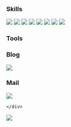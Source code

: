 <!--
- 👋 Hi, I’m @hyeriwon
- 👀 I’m interested in ...
- 🌱 I’m currently learning ...
- 💞️ I’m looking to collaborate on ...
- 📫 How to reach me ...
- 😄 Pronouns: ...
- ⚡ Fun fact: ...
--!>
<!---
hyeriwon/hyeriwon is a ✨ special ✨ repository because its `README.md` (this file) appears on your GitHub profile.
You can click the Preview link to take a look at your changes.
--->

<div align="center">
  <!-- 타이틀 -->
</div>
<div align="right">
  <!-- 조회수 -->
</div>
<div>
  <h3>Skills</h3>
  <div align="left">
    <img src="https://img.shields.io/badge/Java-007396?style=for-the-badge&logo=OpenJDK&logoColor=white">
    <img src="https://img.shields.io/badge/Spring-6DB33F?style=for-the-badge&logo=Spring&logoColor=white">
    <img src="https://img.shields.io/badge/Oracle-F80000?style=for-the-badge&logo=ORACLE&logoColor=white">
    <img src="https://img.shields.io/badge/JavaScript-F7DF1E?style=for-the-badge&logo=javascript&logoColor=white">
    <img src="https://img.shields.io/badge/Jquery-0769AD?style=for-the-badge&logo=jquery&logoColor=white">
    <img src="https://img.shields.io/badge/HTML5-E34F26?style=for-the-badge&logo=HTML5&logoColor=white">
    <img src="https://img.shields.io/badge/CSS3-1572B6?style=for-the-badge&logo=css3&logoColor=white">
    <img src="https://img.shields.io/badge/Eclipse-2C2255?style=for-the-badge&logo=Eclipse%20IDE&logoColor=white">
  </div>
  <h3>Tools</h3>
     
    
  <h3>Blog</h3>
  <div>
   <!--  <img src="https://img.shields.io/badge/표시할이름-색상?style=for-the-badge&logo=기술스택아이콘&logoColor=white"> -->
    <a href="https://blog.naver.com/00_cielo"><img src="https://img.shields.io/badge/NaverBlog-#41AD48?style=for-the-badge&logo=storyblok&logoColor=white"></a>
  </div>
  <h3>Mail</h3>
  <div>
    <a href="mailto:madagascar29023@gmail.com"><img src="https://img.shields.io/badge/Gmail-d14836?style=flat-square&logo=Gmail&logoColor=white&link=madagascar29023@gmail.com"/></a>  
  </div>
  
</div>
     
     
    </div>
<!--방문자수--!>
<a href="https://hits.seeyoufarm.com"><img src="https://hits.seeyoufarm.com/api/count/incr/badge.svg?url=https%3A%2F%2Fgithub.com%2Fejaman&count_bg=%23000000&title_bg=%23000000&icon=github.svg&icon_color=%23FFFFFF&title=Github&edge_flat=true"/></a>
      

